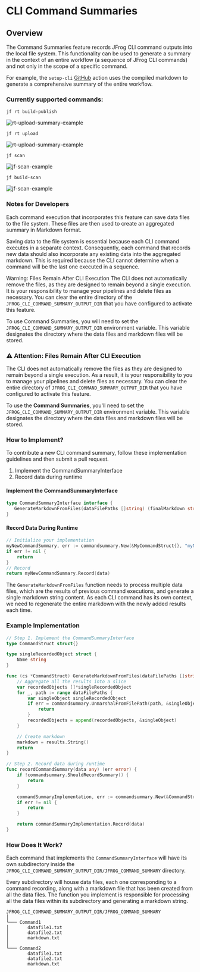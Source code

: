 # CLI Command Summaries

## Overview

The Command Summaries feature records JFrog CLI command outputs into the local file system. This functionality can be used to generate a summary in the context of an entire workflow (a sequence of JFrog CLI commands) and not only in the scope of a specific command.

For example, the `setup-cli` [GitHub](https://github.com/jfrog/setup-jfrog-cli/blob/master/README.md#JFrog-Job-Summary) action uses the compiled markdown to generate a comprehensive summary of the entire workflow.

### Currently supported commands:

`jf rt build-publish`

![rt-upload-summary-example](../../.gitbook/assets/build-info-summary.png)

`jf rt upload`

![rt-upload-summary-example](../../.gitbook/assets/rt-upload-summary.png)

`jf scan`

![jf-scan-example](../../.gitbook/assets/jf-scan-summary.png)

`jf build-scan`

![jf-scan-example](../../.gitbook/assets/jf-build-scan-summary.png)

### Notes for Developers

Each command execution that incorporates this feature can save data files to the file system. These files are then used to create an aggregated summary in Markdown format.

Saving data to the file system is essential because each CLI command executes in a separate context. Consequently, each command that records new data should also incorporate any existing data into the aggregated markdown. This is required because the CLI cannot determine when a command will be the last one executed in a sequence.

Warning: Files Remain After CLI Execution The CLI does not automatically remove the files, as they are designed to remain beyond a single execution. It is your responsibility to manage your pipelines and delete files as necessary. You can clear the entire directory of the `JFROG_CLI_COMMAND_SUMMARY_OUTPUT_DIR` that you have configured to activate this feature.

To use Command Summaries, you will need to set the `JFROG_CLI_COMMAND_SUMMARY_OUTPUT_DIR` environment variable. This variable designates the directory where the data files and markdown files will be stored.

### ⚠️ Attention: Files Remain After CLI Execution

The CLI does not automatically remove the files as they are designed to remain beyond a single execution. As a result, it is your responsibility to you to manage your pipelines and delete files as necessary. You can clear the entire directory of `JFROG_CLI_COMMAND_SUMMARY_OUTPUT_DIR` that you have configured to activate this feature.

To use the **Command Summaries**, you'll need to set the `JFROG_CLI_COMMAND_SUMMARY_OUTPUT_DIR` environment variable. This variable designates the directory where the data files and markdown files will be stored.

### How to Implement?

To contribute a new CLI command summary, follow these implementation guidelines and then submit a pull request.

1. Implement the CommandSummaryInterface
2. Record data during runtime

#### Implement the CommandSummaryInterface

```go
type CommandSummaryInterface interface {
   GenerateMarkdownFromFiles(dataFilePaths []string) (finalMarkdown string, err error)
}
```

#### Record Data During Runtime

```go
// Initialize your implementation
myNewCommandSummary, err := commandsummary.New(&MyCommandStruct{}, "myNewCommandSummary")
if err != nil {
    return
}
// Record
return myNewCommandSummary.Record(data)
```

The `GenerateMarkdownFromFiles` function needs to process multiple data files, which are the results of previous command executions, and generate a single markdown string content. As each CLI command has its own context, we need to regenerate the entire markdown with the newly added results each time.

### Example Implementation

```go
// Step 1. Implement the CommandSummaryInterface
type CommandStruct struct{}

type singleRecordedObject struct {
	Name string
}

func (cs *CommandStruct) GenerateMarkdownFromFiles(dataFilePaths []string) (markdown string, err error) {
	// Aggregate all the results into a slice
	var recordedObjects []*singleRecordedObject
	for _, path := range dataFilePaths {
		var singleObject singleRecordedObject
		if err = commandsummary.UnmarshalFromFilePath(path, &singleObject); err != nil {
			return
		}
		recordedObjects = append(recordedObjects, &singleObject)
	}

	// Create markdown
	markdown = results.String()
	return
}

// Step 2. Record data during runtime
func recordCommandSummary(data any) (err error) {
	if !commandsummary.ShouldRecordSummary() {
		return
	}

	commandSummaryImplementation, err := commandsummary.New(&CommandStruct{}, "CommandName")
	if err != nil {
		return
	}

	return commandSummaryImplementation.Record(data)
}

```

### How Does It Work?

Each command that implements the `CommandSummaryInterface` will have its own subdirectory inside the `JFROG_CLI_COMMAND_SUMMARY_OUTPUT_DIR/JFROG_COMMAND_SUMMARY` directory.

Every subdirectory will house data files, each one corresponding to a command recording, along with a markdown file that has been created from all the data files. The function you implement is responsible for processing all the data files within its subdirectory and generating a markdown string.

```
JFROG_CLI_COMMAND_SUMMARY_OUTPUT_DIR/JFROG_COMMAND_SUMMARY  
│
└─── Command1
│       datafile1.txt
│       datafile2.txt
│       markdown.txt
│   
└─── Command2
        datafile1.txt
        datafile2.txt
        markdown.txt
```
